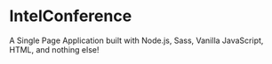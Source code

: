# IntelConference
A Single Page Application built with Node.js, Sass, Vanilla JavaScript, HTML, and nothing else!
